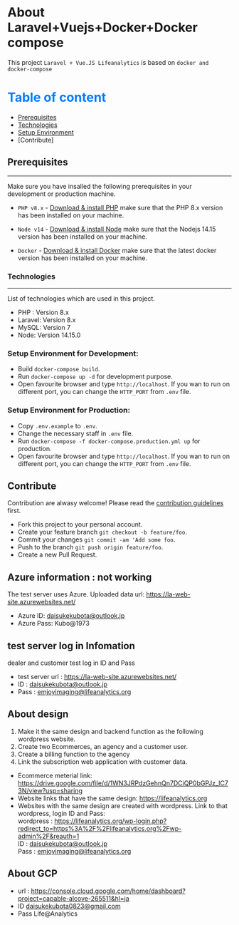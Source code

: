 # About Laravel+Vuejs+Docker+Docker compose

This project `Laravel + Vue.JS Lifeanalytics` is based on `docker and docker-compose`

# <span style="color:#007bff"> Table of content </span>

-   [Prerequisites](#Prerequisites)
-   [Technologies](#Technologies)
-   [Setup Environment](#Setup-Environment)
-   [Contribute]

## Prerequisites

---

Make sure you have insalled the following prerequisites in your development or production machine.

-   `PHP v8.x` - [Download & install PHP](https://www.php.net/downloads.php) make sure that the PHP 8.x version has been installed on your machine.

-   `Node v14` - [Download & install Node](https://nodejs.org/download/) make sure that the Nodejs 14.15 version has been installed on your machine.

-   `Docker` - [Download & install Docker](https://docs.docker.com/get-docker/) make sure that the latest docker version has been installed on your machine.

### Technologies

---

List of technologies which are used in this project.

-   PHP : Version 8.x
-   Laravel: Version 8.x
-   MySQL: Version 7
-   Node: Version 14.15.0

### Setup Environment for Development:

-   Build `docker-compose build`.
-   Run `docker-compose up -d` for development purpose.
-   Open favourite browser and type `http://localhost`. If you wan to run on different port, you can change the `HTTP_PORT` from `.env` file.

### Setup Environment for Production:

-   Copy `.env.example` to `.env`.
-   Change the necessary staff in `.env` file.
-   Run `docker-compose -f docker-compose.production.yml up` for production.
-   Open favourite browser and type `http://localhost`. If you wan to run on different port, you can change the `HTTP_PORT` from `.env` file.

## Contribute

Contribution are alwasy welcome! Please read the [contribution guidelines](contributing.md) first.

-   Fork this project to your personal account.
-   Create your feature branch `git checkout -b feature/foo`.
-   Commit your changes `git commit -am 'Add some foo`.
-   Push to the branch `git push origin feature/foo`.
-   Create a new Pull Request.

## Azure information : not working

The test server uses Azure.
Uploaded data url: https://la-web-site.azurewebsites.net/

-  Azure ID: daisukekubota@outlook.jp
-  Azure Pass: Kubo@1973

## test server log in Infomation

dealer and customer test log in ID and Pass

- test server url : https://la-web-site.azurewebsites.net/
- ID : daisukekubota@outlook.jp
- Pass : emjoyimaging@lifeanalytics.org

## About design

1) Make it the same design and backend function as the following wordpress website.
2) Create two Ecommerces, an agency and a customer user.
3) Create a billing function to the agency
4) Link the subscription web application with customer data.

-  Ecommerce meterial link: https://drive.google.com/file/d/1WN3JRPdzGehnQn7DCiQP0bGPJz_lC73N/view?usp=sharing
-  Website links that have the same design: https://lifeanalytics.org
-  Websites with the same design are created with wordpress. Link to that wordpress, login ID and Pass:<br>
     wordpress : https://lifeanalytics.org/wp-login.php?redirect_to=https%3A%2F%2Flifeanalytics.org%2Fwp-admin%2F&reauth=1<br>
     ID : daisukekubota@outlook.jp<br>
     Pass : emjoyimaging@lifeanalytics.org
     
## About GCP
- url : https://console.cloud.google.com/home/dashboard?project=capable-alcove-265511&hl=ja 
- ID daisukekubota0823@gmail.com
- Pass Life@Analytics
